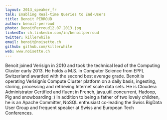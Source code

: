 ```yaml
---
layout: 2013_speaker_fr
talk: Enabling Real-time Queries to End-Users
title: Benoit PERROUD
author: benoit-perroud
photo: BenoitPerroud12.07.2013.jpg
linkedIn: ch.linkedin.com/in/benoitperroud
twitter: killerwhile
email: benoit@noisette.ch
github: github.com/killerwhile
web: www.noisette.ch
---
```


Benoit joined Verisign in 2010 and took the technical lead of the Computing Cluster early 2013. He holds a M.S. in Computer Science from EPFL Switzerland awarded with the second best average grade. Benoit is operating Verisignís Compute Cluster platform on a daily basis, ingesting, storing, processing and retrieving Internet scale data sets. He is Cloudera Administrator Certified and fluent in French, java.util.concurrent, Hadoop, Pig and snowboarding :) In addition to being a father of two lovely children, he is an Apache Committer, NoSQL enthusiast co-leading the Swiss BigData User Group and frequent speaker at Swiss and European Tech Conferences.